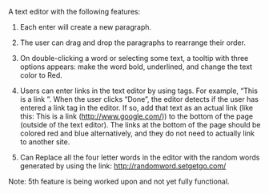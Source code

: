 A text editor with the following features:

1. Each enter will create a new paragraph. 

2. The user can drag and drop the paragraphs to rearrange their order. 

3. On double-clicking a word or selecting some text, a tooltip with three options appears: make the word bold, underlined, and change the text color to Red. 

4. Users can enter links in the text editor by using tags. For example, “<a>This is a link </a>”. When the user clicks “Done”, the editor  detects if the user has entered a link tag in the editor. If so, add that text as an actual link (like this: This is a link (http://www.google.com/)) to the bottom of the page (outside of the text editor). The links at the bottom of the page should be colored red and blue alternatively, and they do not need to actually link to another site. 

5. Can Replace all the four letter words in the editor with the random words generated by using the link:
 http://randomword.setgetgo.com/
 
Note: 5th feature is being worked upon and not yet fully functional. 
